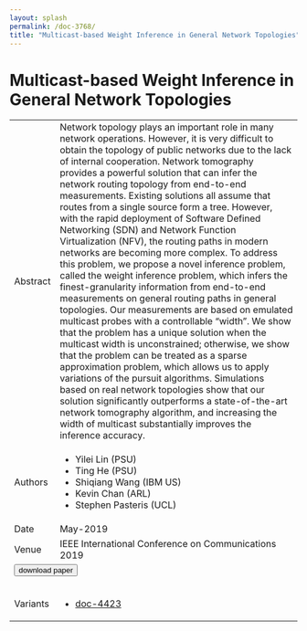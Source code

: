 ```yaml
---
layout: splash
permalink: /doc-3768/
title: "Multicast-based Weight Inference in General Network Topologies"
---
```


# Multicast-based Weight Inference in General Network Topologies

<table>
    <tbody>
    <tr>
        <td>Abstract</td>
        <td>Network topology plays an important role in many network operations. However, it is very difficult to obtain the topology of public networks due to the lack of internal cooperation. Network tomography provides a powerful solution that can infer the network routing topology from end-to-end measurements. Existing solutions all assume that routes from a single source form a tree. However, with the rapid deployment of Software Defined Networking (SDN) and Network Function Virtualization (NFV), the routing paths in modern networks are becoming more complex. To address this problem, we propose a novel inference problem, called the weight inference problem, which infers the finest-granularity information from end-to-end measurements on general routing paths in general topologies. Our measurements are based on emulated multicast probes with a controllable “width”. We show that the problem has a unique solution when the multicast width is unconstrained; otherwise, we show that the problem can be treated as a sparse approximation problem, which allows us to apply variations of the pursuit algorithms. Simulations based on real network topologies show that our solution significantly outperforms a state-of-the-art network tomography algorithm, and increasing the width of multicast substantially improves the inference accuracy.</td>
    </tr>
    <tr>
        <td>Authors</td>
        <td>
            <ul>
                <li>Yilei Lin (PSU)</li>
                <li>Ting He (PSU)</li>
                <li>Shiqiang Wang (IBM US)</li>
                <li>Kevin Chan (ARL)</li>
                <li>Stephen Pasteris (UCL)</li>
            </ul>
        </td>
    </tr>
    <tr>
        <td>Date</td>
        <td>May-2019</td>
    </tr>
    <tr>
        <td>Venue</td>
        <td>IEEE International Conference on Communications 2019</td>
    </tr>
        <tr>
            <td colspan="2">
                <form method="get" action="https://dais-ita.org/sites/default/files/YL_ICC2019.pdf">
                    <button type="submit">download paper</button>
                </form>
            </td>
        </tr>
        <tr>
            <td>Variants</td>
            <td>
                <ul>
                    <li><a href="\doc-4423\">doc-4423</a></li>
                </ul>
            </td>
        </tr>
    </tbody>
</table>
